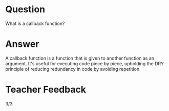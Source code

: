 # Question

What is a callback function?

# Answer

A callback function is a function that is given to another function as an argument. It's useful for executing code piece by piece, upholding the DRY principle of reducing redundancy in code by avoiding repetition.

# Teacher Feedback
3/3